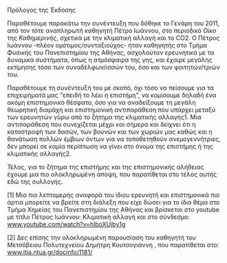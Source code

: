 Πρόλογος της Έκδοσης

Παραθέτουμε παρακάτω την συνέντευξη που δόθηκε το Γενάρη του 2011, από τον τότε αναπληρωτή καθηγητή Πέτρο Ιωάννου, στο περιοδικό _Οίκο_ της _Καθημερινής_, σχετικά με την κλιματική αλλαγή και το CO2. Ο Πέτρος Ιωάννου -πλέον ομότιμος/συνταξιούχος- ήταν καθηγητής στο Τμήμα Φυσικής του Πανεπιστημίου της Αθήνας, ασχολούταν ερευνητικά με τα δυναμικά συστήματα, όπως η ατμόσφαιρα της γης, και έχαιρε μεγάλης εκτίμησης τόσο των συναδέλφων/ισσών του, όσο και των φοιτητών/τριών του.

Παραθέτουμε τη συνέντευξή του με σκοπό, όχι τόσο να πείσουμε για τα επιχειρήματά μας "επειδή το λέει η επιστήμη", να κομίσουμε δηλαδή ένα ακόμη επιστημονικό θέσφατο, όσο για να αναδείξουμε τη μεγάλη θεωρητική διαμάχη και επιστημονική αντιπαράθεση που υπάρχει μεταξύ των ερευνητών γύρω από το ζήτημα της κλιματικής αλλαγής1. Μια αντιπαράθεση που συνεχίζεται μέχρι και σήμερα και δείχνει ότι η καταστροφή των δασών, των βουνών και των χωριών μας καθώς και η θανάτωση πολλών έμβιων όντων για να τοποθετηθούν ανεμογεννήτριες, δεν μπορεί σε καμία περίπτωση να γίνει στο όνομα της επιστήμης ή της κλιματικής αλλαγής2.

Τέλος, για το ζήτημα της επιστήμης και της επιστημονικής αλήθειας έχουμε μια πιο ολοκληρωμένη άποψη, που παρατίθεται στο τέλος αυτής εδώ της συλλογής.



[1] Μια πιο λεπτομερής αναφορά του ίδιου ερευνητή και επιστημονικά πιο άρτια μπορείτε να βρείτε στη διάλεξη που είχε δώσει για το ίδιο θέμα στο Τμήμα Χημείας του Πανεπιστημίου της Αθήνας και βρίσκεται στο youtube με τίτλο Πέτρος Ιωάννου: Κλιματική αλλαγή και στο σύνδεσμο:
    www.youtube.com/watch?v=hlboXUjby1g
    
[2] Δες επίσης την ολοκληρωμένη παρουσίαση του καθηγητή του Μετσόβειου Πολυτεχνείου Δημήτρη Κουτσογιάννη , που παρατίθεται στο: 
    www.itia.ntua.gr/docinfo/1181/    

